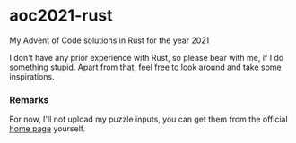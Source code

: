 # aoc2021-rust
My Advent of Code solutions in Rust for the year 2021

I don't have any prior experience with Rust, so please bear with me, if I do something stupid.
Apart from that, feel free to look around and take some inspirations.

### Remarks
For now, I'll not upload my puzzle inputs, you can get them from the official [home page](https://adventofcode.com/2021)
yourself.

